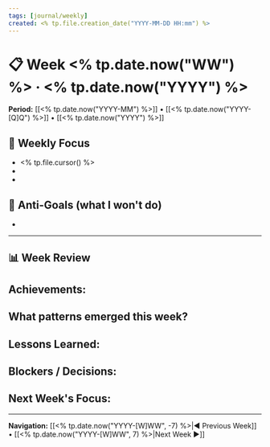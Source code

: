 ```yaml
---
tags: [journal/weekly]
created: <% tp.file.creation_date("YYYY-MM-DD HH:mm") %>
---
```

# 📋 Week <% tp.date.now("WW") %> · <% tp.date.now("YYYY") %>

**Period:** [[<% tp.date.now("YYYY-MM") %>]] • [[<% tp.date.now("YYYY-[Q]Q") %>]] • [[<% tp.date.now("YYYY") %>]]

## 🎯 Weekly Focus
- <% tp.file.cursor() %>
- 
- 

## 🚫 Anti-Goals (what I won't do)
- 

---
## 📊 Week Review
**Achievements:**  
-  

**What patterns emerged this week?**  
-  

**Lessons Learned:**  
-  

**Blockers / Decisions:**  
-  

**Next Week's Focus:**  
-  

---

**Navigation:** [[<% tp.date.now("YYYY-[W]WW", -7) %>|◀︎ Previous Week]] • [[<% tp.date.now("YYYY-[W]WW", 7) %>|Next Week ▶︎]]